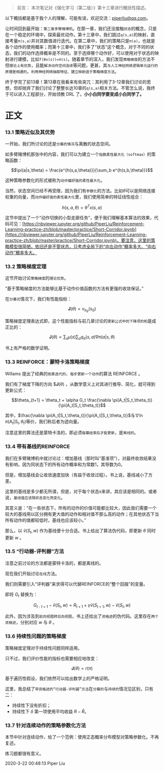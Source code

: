 > 前言： 本次笔记对《强化学习（第二版）》第十三章进行概括性描述。

以下概括都是基于我个人的理解，可能有误，欢迎交流：piperliu@qq.com。

让时间回到最开始：`第二章多臂赌博机`。在那一章，我们还没接触`状态`的概念，只是在一个稳定的环境中，探索最优动作。第十三章中，我们跳过`q(s,a)`的映射，直接考量`π(s,a)`并对其数值进行迭代。在第二章中，我们的策略只是`π(a)`，也就是各个动作的使用概率；而第十三章中，我们多了“状态”这个概念，对于不同的状态，我们的动作选择概率是不同的。至于选择哪个动作好，可以使用对于状态的映射进行建模，比如`f(θx(s))=π(s)`。随着章节的深入，我们发现`策略梯度`的方法不但`理论上有优势`，且能`解决动作空间连续`等问题，更甚，其`与人工神经网络逻辑单元运行的原理是相通的`，`利用神经网络抽取特征、建立映射适于策略梯度方法`。

终于学完了前13章！第13章在我看来有些突兀：其利用了3-12章我们讨论的思想，但却抛弃了我们讨论了整整长达10章的`q(s,a)`相关方法。不管怎么说，我终于可以进入工程部分，开始领教 DRL 了。**小小白同学要变成小白同学了。**

# 正文

### 13.1 策略近似及其优势

一开始，我们所讨论的还是`分幕的情况`与离散的状态空间。

如多臂赌博机那张中的内容，我们可以为建立一个`指数柔性最大化（softmax）`的策略函数：

$$\pi(a|s,\theta) = \frac{e^{h(s,a,\theta)}}{\sum_b e^{h(s,b,\theta)}}$$

这种策略参数化的形式被称为`动作偏好值的柔性最大化`。

当然，状态空间已经不再受限，因为我们有`参数化`的方法。比如$\theta$可以是网络连接权重的向量，而`动作偏好值的柔性最大化`里，我们使用简单的特征线性组合：

$$h(s,a,\theta)=\theta^T x(s,a)$$

这节中提出了一个“动作切换的小型走廊任务”，便于我们理解基本算法的效果，代码可见：[https://nbviewer.jupyter.org/github/PiperLiu/Reinforcement-Learning-practice-zh/blob/master/practice/Short-Corridor.ipynb](https://nbviewer.jupyter.org/github/PiperLiu/Reinforcement-Learning-practice-zh/blob/master/practice/Short-Corridor.ipynb)。要注意，这里的策略模型很简陋，依旧还是不管状态，只考虑全局下的“向左动作”概率多大、“向右动作”概率多大。

### 13.2 策略梯度定理

这节开始讨论`策略梯度`的`理论优势`。

“基于策略梯度的方法能够比基于动作价值函数的方法有更强的收敛保证。”

在`分幕式`情况下，我们有性能指标：

$$\textbf{J}(\theta)=v_{\pi_\theta}(s_0)$$

策略梯度定理表达式即，这个性能指标与前几章讨论的`更新公式中的下降项的和`是成正比的：

$$\textbf{J}(\theta) \propto \sum_s \mu(s) \sum_a q_\pi (s,a) \nabla \pi(a|s,\theta)$$

书上有严格的数学证明。

### 13.3 REINFORCE：蒙特卡洛策略梯度

Willams 提出了经典的`依靠迭代的`、`每步更新一个动作`的算法 REINFORCE 。

我们有了梯度下降的方向 $$\textbf{J}(\theta)$ ，从数学意义上对其进行推导、简化，就可得到更新公式：

$$\theta_{t+1} = \theta_t + \alpha G_t \frac{\nabla \pi(A_t|S_t,\theta_t)}{\pi(A_t|S_t,\theta_t)}$$

其中，$\frac{\nabla \pi(A_t|S_t,\theta_t)}{\pi(A_t|S_t,\theta_t)}$与$\nabla \ln\pi(A_t|S_t,\theta_t)$等价，我们称后者为迹向量。

注意这里的算法还是蒙特卡洛的，即必须`每幕结束后才能更新`，是`离线的`。

### 13.4 带有基线的REINFORCE

我们在多臂赌博机中就讨论过：增加基线（那时叫“基准项”），对最终收敛结果没有影响，因为同状态下的所有动作概率和为常数1，其导数为0。

但是，增加基线会让收敛速度加快（有益于收敛过程）。书上说，基线减小了方差。

这里的基线是多少都无所谓，但是，对于每个状态$s$来讲，其应该是相同的。或者说，`基线值应该随状态变化而变化`。

其意义是：“在一些状态下，所有的动作的价值可能都比较大，因此我们需要一个较大的基线用以区分拥有更大值的动作和相对值不那么高的动作；在其他状态下当所有动作的值都较低时，基线也应该较小。”

那么，以 $\hat{v}(S_t, w)$ 作为基线便十分合适。书上给出了算法伪代码，即更新 $\theta$ 同时更新 $w$ 。

### 13.5 “行动器-评判器”方法

注意之前讨论的方法都是蒙特卡洛的，都是离线的。

现在我们开始讨论`在线`方法。

我们则需要引入“评判器”来求得可以代替REINFORCE的“整个回报”的变量。

即将 $G_t$ 替换为：

$$G_{t:t+1} - \hat{v} (S_t,w)=R_{t+1} + \gamma\hat{v} (S_{t+1},w) - \hat{v} (S_t,w)$$

此外，因为涉及到`前向视图转后向视图`，书上还给出了`资格迹`的伪代码。这里存在`两个资格迹`，分别对应 $w$ 与 $\theta$ 。

### 13.6 持续性问题的策略梯度

策略梯度定理对于持续性问题同样适用。

只不过，我们评价性能的指标也需要相应地改变：

$$\textbf{J}(\theta) = r(\pi)$$

基于遍历性假设，我们依然可以给出数学上的严格证明。

这里，我总结了`带资格迹的“行动器-评判器”方法`在`分幕的`与`持续的`情况见区别，只有二：
- 持续性下没有折扣；
- 持续性下 $\delta$ 第一项使用平均收益 $R-\bar{R}$。

### 13.7 针对连续动作的策略参数化方法

本节中针对连续动作，给了一个范例：使用正态概率分布模型对策略参数化。不再复述。

练习题都很有意义。

2020-3-22 00:48:13
Piper Liu
